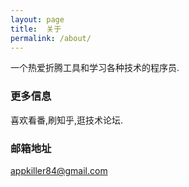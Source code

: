 ```yaml
---
layout: page
title:  关于
permalink: /about/
---
```


一个热爱折腾工具和学习各种技术的程序员.


### 更多信息

喜欢看番,刷知乎,逛技术论坛.

### 邮箱地址

[appkiller84@gmail.com](mailto:appkiller84@gmail.com)
